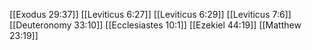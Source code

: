 [[Exodus 29:37]]
[[Leviticus 6:27]]
[[Leviticus 6:29]]
[[Leviticus 7:6]]
[[Deuteronomy 33:10]]
[[Ecclesiastes 10:1]]
[[Ezekiel 44:19]]
[[Matthew 23:19]]
